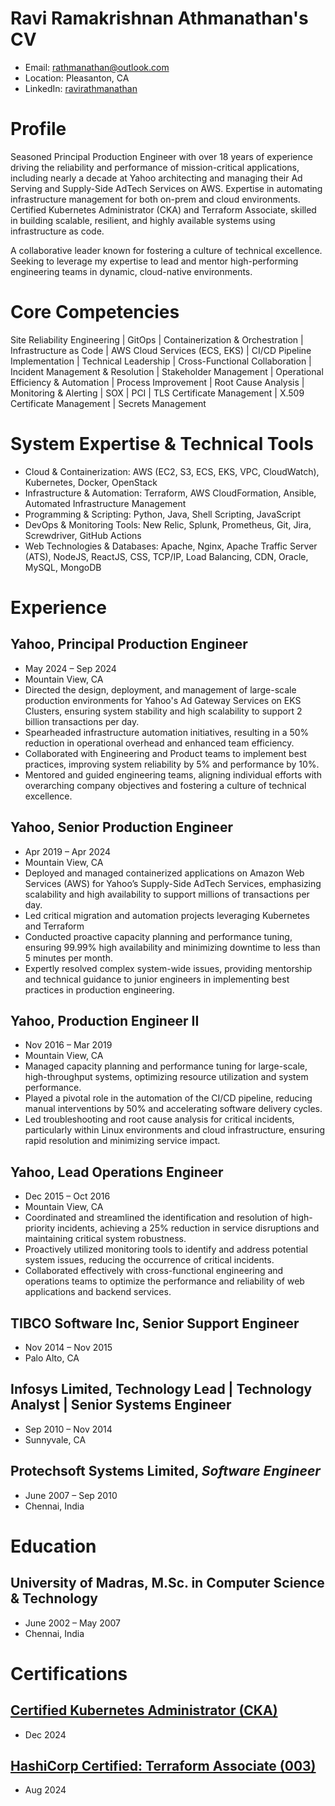 # Ravi Ramakrishnan Athmanathan's CV

- Email: [rathmanathan@outlook.com](mailto:rathmanathan@outlook.com)
- Location: Pleasanton, CA
- LinkedIn: [ravirathmanathan](https://linkedin.com/in/ravirathmanathan)


# Profile

Seasoned Principal Production Engineer with over 18 years of experience driving the reliability and performance of mission-critical applications, including nearly a decade at Yahoo architecting and managing their Ad Serving and Supply-Side AdTech Services on AWS. Expertise in automating infrastructure management for both on-prem and cloud environments. Certified Kubernetes Administrator (CKA) and Terraform Associate, skilled in building scalable, resilient, and highly available systems using infrastructure as code.

A collaborative leader known for fostering a culture of technical excellence. Seeking to leverage my expertise to lead and mentor high-performing engineering teams in dynamic, cloud-native environments.

# Core Competencies

Site Reliability Engineering | GitOps | Containerization & Orchestration | Infrastructure as Code | AWS Cloud Services (ECS, EKS) | CI/CD Pipeline Implementation | Technical Leadership | Cross-Functional Collaboration | Incident Management & Resolution | Stakeholder Management | Operational Efficiency & Automation | Process Improvement | Root Cause Analysis | Monitoring & Alerting | SOX | PCI | TLS Certificate Management | X.509 Certificate Management | Secrets Management

# System Expertise & Technical Tools

- Cloud & Containerization: AWS (EC2, S3, ECS, EKS, VPC, CloudWatch), Kubernetes, Docker, OpenStack
- Infrastructure & Automation: Terraform, AWS CloudFormation, Ansible, Automated Infrastructure Management
- Programming & Scripting: Python, Java, Shell Scripting, JavaScript
- DevOps & Monitoring Tools: New Relic, Splunk, Prometheus, Git, Jira, Screwdriver, GitHub Actions
- Web Technologies & Databases: Apache, Nginx, Apache Traffic Server (ATS), NodeJS, ReactJS, CSS, TCP/IP, Load Balancing, CDN, Oracle, MySQL, MongoDB
# Experience

## Yahoo, Principal Production Engineer

- May 2024 – Sep 2024
- Mountain View, CA
- Directed the design, deployment, and management of large-scale production environments for Yahoo's Ad Gateway Services on EKS Clusters, ensuring system stability and high scalability to support 2 billion transactions per day.
- Spearheaded infrastructure automation initiatives, resulting in a 50% reduction in operational overhead and enhanced team efficiency.
- Collaborated with Engineering and Product teams to implement best practices, improving system reliability by 5% and performance by 10%.
- Mentored and guided engineering teams, aligning individual efforts with overarching company objectives and fostering a culture of technical excellence.

## Yahoo, Senior Production Engineer

- Apr 2019 – Apr 2024
- Mountain View, CA
- Deployed and managed containerized applications on Amazon Web Services (AWS) for Yahoo’s Supply-Side AdTech Services, emphasizing scalability and high availability to support millions of transactions per day.
- Led critical migration and automation projects leveraging Kubernetes and Terraform
- Conducted proactive capacity planning and performance tuning, ensuring 99.99% high availability and minimizing downtime to less than 5 minutes per month.
- Expertly resolved complex system-wide issues, providing mentorship and technical guidance to junior engineers in implementing best practices in production engineering.

## Yahoo, Production Engineer II

- Nov 2016 – Mar 2019
- Mountain View, CA
- Managed capacity planning and performance tuning for large-scale, high-throughput systems, optimizing resource utilization and system performance.
- Played a pivotal role in the automation of the CI/CD pipeline, reducing manual interventions by 50% and accelerating software delivery cycles.
- Led troubleshooting and root cause analysis for critical incidents, particularly within Linux environments and cloud infrastructure, ensuring rapid resolution and minimizing service impact.

## Yahoo, Lead Operations Engineer

- Dec 2015 – Oct 2016
- Mountain View, CA
- Coordinated and streamlined the identification and resolution of high-priority incidents, achieving a 25% reduction in service disruptions and maintaining critical system robustness.
- Proactively utilized monitoring tools to identify and address potential system issues, reducing the occurrence of critical incidents.
- Collaborated effectively with cross-functional engineering and operations teams to optimize the performance and reliability of web applications and backend services.

## TIBCO Software Inc, Senior Support Engineer

- Nov 2014 – Nov 2015
- Palo Alto, CA

## Infosys Limited, Technology Lead | Technology Analyst | Senior Systems Engineer

- Sep 2010 – Nov 2014
- Sunnyvale, CA

## Protechsoft Systems Limited, *Software Engineer*

- June 2007 – Sep 2010
- Chennai, India

# Education

## University of Madras, M.Sc. in Computer Science & Technology

- June 2002 – May 2007
- Chennai, India

# Certifications

## [Certified Kubernetes Administrator (CKA)](https://www.credly.com/badges/309a996a-31b2-4d16-8a71-dfaa9ec3bad8/public_url)

- Dec 2024

## [HashiCorp Certified: Terraform Associate (003)](https://www.credly.com/badges/1575a05e-859f-4014-ad5c-8d4e2f6684d9/public_url)

- Aug 2024

